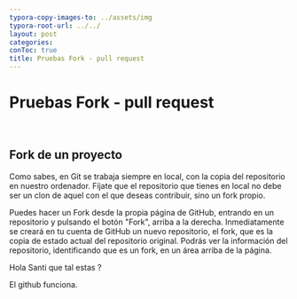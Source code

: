 ```yaml
---
typora-copy-images-to: ../assets/img
typora-root-url: ../../
layout: post
categories: 
conToc: true
title: Pruebas Fork - pull request
---
```


# Pruebas Fork - pull request

​	

## Fork de un proyecto

Como sabes, en Git se trabaja siempre en local, con la copia del  repositorio en nuestro ordenador. Fíjate que el repositorio que tienes  en local no debe ser un clon de aquel con el que deseas contribuir, sino un fork propio. 



Puedes hacer un Fork desde la propia página de GitHub, entrando en un  repositorio y pulsando el botón "Fork", arriba a la derecha.  Inmediatamente se creará en tu cuenta de GitHub un nuevo repositorio, el fork, que es la copia de estado actual del repositorio original. Podrás ver la información del repositorio, identificando que es un fork, en un área arriba de la página.



Hola Santi que tal estas ? 

El github funciona.
